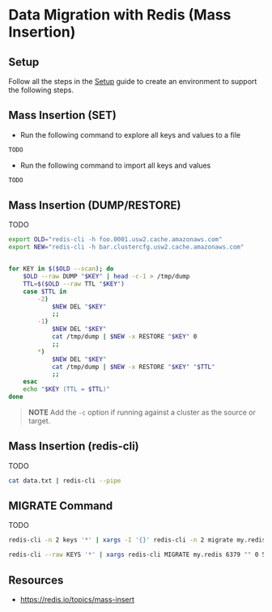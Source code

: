 # Data Migration with Redis (Mass Insertion)

## Setup

Follow all the steps in the [Setup](./../05_Appendix/00_Setup.md) guide to create an environment to support the following steps.

## Mass Insertion (SET)

- Run the following command to explore all keys and values to a file

```bash
TODO
```

- Run the following command to import all keys and values

```bash
TODO
```

## Mass Insertion (DUMP/RESTORE)

TODO

```bash
export OLD="redis-cli -h foo.0001.usw2.cache.amazonaws.com"
export NEW="redis-cli -h bar.clustercfg.usw2.cache.amazonaws.com"


for KEY in $($OLD --scan); do
    $OLD --raw DUMP "$KEY" | head -c-1 > /tmp/dump
    TTL=$($OLD --raw TTL "$KEY")
    case $TTL in
        -2)
            $NEW DEL "$KEY"
            ;;
        -1)
            $NEW DEL "$KEY"
            cat /tmp/dump | $NEW -x RESTORE "$KEY" 0
            ;;
        *)
            $NEW DEL "$KEY"
            cat /tmp/dump | $NEW -x RESTORE "$KEY" "$TTL"
            ;;
    esac
    echo "$KEY (TTL = $TTL)"
done

```

> **NOTE** Add the `-c` option if running against a cluster as the source or target.

## Mass Insertion (redis-cli)

TODO

```bash
cat data.txt | redis-cli --pipe
```

## MIGRATE Command

TODO

```bash
redis-cli -n 2 keys '*' | xargs -I '{}' redis-cli -n 2 migrate my.redis 6379 "" 3 5000 KEYS '{}'

redis-cli --raw KEYS '*' | xargs redis-cli MIGRATE my.redis 6379 "" 0 5000 AUTH password-here KEYS
```

## Resources

- https://redis.io/topics/mass-insert
